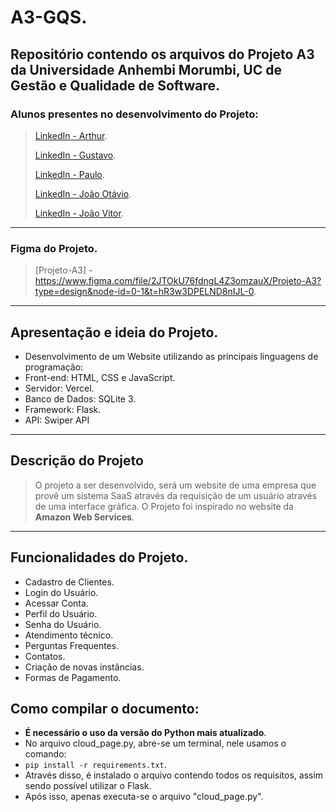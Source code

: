 # A3-GQS.
## Repositório contendo os arquivos do Projeto A3 da Universidade Anhembi Morumbi, UC de Gestão e Qualidade de Software.

### Alunos presentes no desenvolvimento do Projeto:
> [LinkedIn - Arthur](https://www.linkedin.com/).
> 
> [LinkedIn - Gustavo](https://www.linkedin.com/).
> 
> [LinkedIn - Paulo](https://www.linkedin.com/).
> 
> [LinkedIn - João Otávio](https://www.linkedin.com/).
> 
> [LinkedIn - João Vitor](https://www.linkedin.com/).
---

### Figma do Projeto.
> [Projeto-A3] - https://www.figma.com/file/2JTOkU76fdngL4Z3omzauX/Projeto-A3?type=design&node-id=0-1&t=hR3w3DPELND8nIJL-0.
---

## Apresentação e ideia do Projeto.
- Desenvolvimento de um Website utilizando as principais linguagens de programação:
- Front-end: HTML, CSS e JavaScript.
- Servidor: Vercel.
- Banco de Dados: SQLite 3.
- Framework: Flask.
- API: Swiper API
---

## Descrição do Projeto
> O projeto a ser desenvolvido, será um website de uma empresa que provê um sistema SaaS através da requisição de um usuário através de uma interface gráfica.
> O Projeto foi inspirado no website da **Amazon Web Services**.
---

## Funcionalidades do Projeto.
- Cadastro de Clientes.
- Login do Usuário.
- Acessar Conta.
- Perfil do Usuário.
- Senha do Usuário.
- Atendimento técnico.
- Perguntas Frequentes.
- Contatos.
- Criação de novas instâncias.
- Formas de Pagamento.


## Como compilar o documento:
- **É necessário o uso da versão do Python mais atualizado**.
- No arquivo cloud_page.py, abre-se um terminal, nele usamos o comando:
- `pip install -r requirements.txt`.
- Através disso, é instalado o arquivo contendo todos os requisitos, assim sendo possível utilizar o Flask.
- Após isso, apenas executa-se o arquivo "cloud_page.py".
